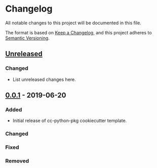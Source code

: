 # Changelog
All notable changes to this project will be documented in this file.

The format is based on [Keep a Changelog](https://keepachangelog.com/en/1.0.0/),
and this project adheres to [Semantic Versioning](https://semver.org/spec/v2.0.0.html).

## [Unreleased]
### Changed
- List unreleased changes here.

## [0.0.1] - 2019-06-20
### Added
- Initial release of cc-python-pkg cookiecutter template.
### Changed
### Fixed
### Removed

[Unreleased]: https://github.com/mrxcitement/cc-python-pkg/compare/v0.0.1...HEAD
[0.0.1]: https://github.com/mrxcitement/cc-python-pkg/compare/v0.0.0...v0.0.1